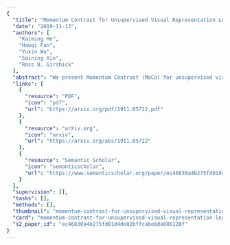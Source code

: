 ```yaml
---
{
  "title": "Momentum Contrast for Unsupervised Visual Representation Learning",
  "date": "2019-11-13",
  "authors": [
    "Kaiming He",
    "Haoqi Fan",
    "Yuxin Wu",
    "Saining Xie",
    "Ross B. Girshick"
  ],
  "abstract": "We present Momentum Contrast (MoCo) for unsupervised visual representation learning. From a perspective on contrastive learning as dictionary look-up, we build a dynamic dictionary with a queue and a moving-averaged encoder. This enables building a large and consistent dictionary on-the-fly that facilitates contrastive unsupervised learning. MoCo provides competitive results under the common linear protocol on ImageNet classification. More importantly, the representations learned by MoCo transfer well to downstream tasks. MoCo can outperform its supervised pre-training counterpart in 7 detection/segmentation tasks on PASCAL VOC, COCO, and other datasets, sometimes surpassing it by large margins. This suggests that the gap between unsupervised and supervised representation learning has been largely closed in many vision tasks.",
  "links": [
    {
      "resource": "PDF",
      "icon": "pdf",
      "url": "https://arxiv.org/pdf/1911.05722.pdf"
    },
    {
      "resource": "arXiv.org",
      "icon": "arxiv",
      "url": "https://arxiv.org/abs/1911.05722"
    },
    {
      "resource": "Semantic Scholar",
      "icon": "semanticscholar",
      "url": "https://www.semanticscholar.org/paper/ec46830a4b275fd01d4de82bffcabe6da086128f"
    }
  ],
  "supervision": [],
  "tasks": [],
  "methods": [],
  "thumbnail": "momentum-contrast-for-unsupervised-visual-representation-learning-thumb.jpg",
  "card": "momentum-contrast-for-unsupervised-visual-representation-learning-card.jpg",
  "s2_paper_id": "ec46830a4b275fd01d4de82bffcabe6da086128f"
}
---
```


